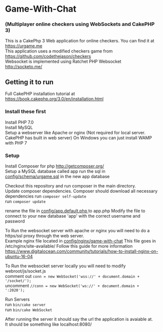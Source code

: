 # Game-With-Chat # 
### (Multiplayer online checkers using WebSockets and CakePHP 3)
This is a CakePhp 3 Web application for online checkers. You can find it at https://urgame.me  
This application uses a modified checkers game from https://github.com/codethejason/checkers  
Websocket is implemented using Ratchet PHP Websocket http://socketo.me/  

## Getting it to run
Full CakePHP installation tutorial at https://book.cakephp.org/3.0/en/installation.html
### Install these first
Install PHP 7.0  
Install MySQL  
Setup a webserver like Apache or nginx  (Not required for local server. CakePHP has built in web server)
On Windows you can just install WAMP with PHP 7  

### Setup
Install Composer for php http://getcomposer.org/  
Setup a MySQL database called app
run the sql in [config/schema/urgame.sql](config/schema/urgame.sql) in the new app database

Checkout this repository and run composer in the main directory.  
Update composer dependencies. Composer should download all necessary dependencies
run `composer self-update`  
run `composer update`  

rename the file in [config/app.default.php ](config/app.default.php) to app.php
Modify the file to connect to your new database 'app' with the correct username and password

To Run the websocket server with apache or nginx you will need to do a https/ssl proxy through the web server.  
Example nginx file located in [config/nginx/game-with-chat](config/nginx/game-with-chat) This file goes in /etc/nginx/site-available/ 
Follow this guide for more information https://www.digitalocean.com/community/tutorials/how-to-install-nginx-on-ubuntu-16-04  

To Run the websocket server locally you will need to modify webroot/js/socket.js  
comment out `conn = new WebSocket('wss://' + document.domain + '/socket/');`   
uncomment `//conn = new WebSocket('ws://' + document.domain + ':2020');`  

Run Servers  
run `bin/cake server`  
run `bin/cake WebSocket`   

After running the server it should say the url the application is avaiable at.  
It should be something like localhost:8080/  

